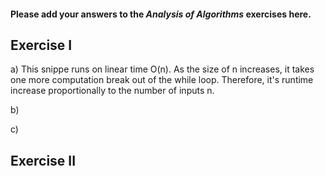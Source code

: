 #### Please add your answers to the ***Analysis of  Algorithms*** exercises here.

## Exercise I

a) This snippe runs on linear time O(n). As the size of n increases, it takes one more computation break out of the while loop. Therefore, it's runtime increase proportionally to the number of inputs n.


b)


c)

## Exercise II


